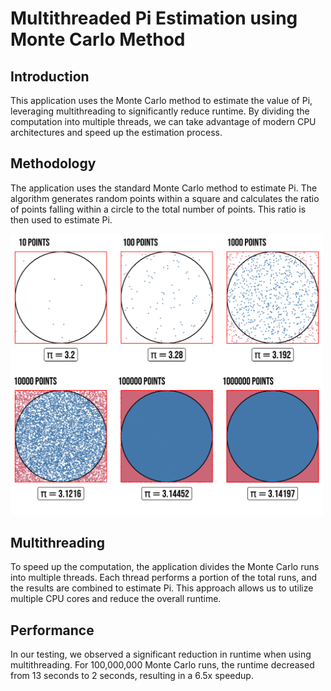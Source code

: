 # Multithreaded Pi Estimation using Monte Carlo Method
## Introduction
This application uses the Monte Carlo method to estimate the value of Pi, leveraging multithreading to significantly reduce runtime. By dividing the computation into multiple threads, we can take advantage of modern CPU architectures and speed up the estimation process.

## Methodology
The application uses the standard Monte Carlo method to estimate Pi. The algorithm generates random points within a square and calculates the ratio of points falling within a circle to the total number of points. This ratio is then used to estimate Pi.

<img src="square_circle_estimation.png" alt="PI Estimation" width="500"/>

## Multithreading
To speed up the computation, the application divides the Monte Carlo runs into multiple threads. Each thread performs a portion of the total runs, and the results are combined to estimate Pi. This approach allows us to utilize multiple CPU cores and reduce the overall runtime.

## Performance
In our testing, we observed a significant reduction in runtime when using multithreading. For 100,000,000 Monte Carlo runs, the runtime decreased from 13 seconds to 2 seconds, resulting in a 6.5x speedup.